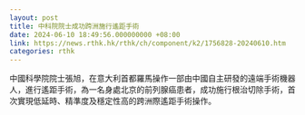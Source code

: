 ```yaml
---
layout: post
title: 中科院院士成功跨洲施行遙距手術
date: 2024-06-10 18:49:56.000000000 +08:00
link: https://news.rthk.hk/rthk/ch/component/k2/1756828-20240610.htm
categories: rthk
---
```


中國科學院院士張旭，在意大利首都羅馬操作一部由中國自主研發的遠端手術機器人，進行遙距手術，為一名身處北京的前列腺癌患者，成功施行根治切除手術，首次實現低延時、精準度及穩定性高的跨洲際遙距手術操作。
